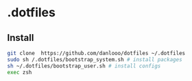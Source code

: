 # .dotfiles

## Install

```sh
git clone  https://github.com/danlooo/dotfiles ~/.dotfiles
sudo sh /.dotfiles/bootstrap_system.sh # install packages
sh ~/.dotfiles/bootstrap_user.sh # install configs
exec zsh
```